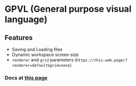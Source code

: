 # GPVL (General purpose visual language)

## Features

- Saving and Loading files
- Dynamic workspace screen size
- `renderer` and `grid` parameters (`https://this.web.page/?renderer=default&grid=none`)

### Docs at [this page](https://github.com/tadaHrd/GPVL--General-purpose-visual-language-/tree/docs)
